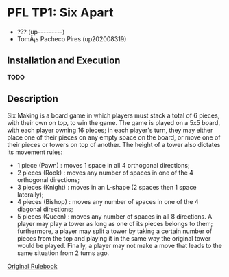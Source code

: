 # PFL TP1: Six Apart
- ??? 					(up---------)
- TomÃ¡s Pacheco Pires 	(up202008319)

## Installation and Execution

**TODO**

## Description
Six Making is a board game in which players must stack a total of 6 pieces, with their own on top, to win the game.
The game is played on a 5x5 board, with each player owning 16 pieces; in each player's turn, they may either place one of their pieces on any empty space on the board, or move one of their pieces or towers on top of another.
The height of a tower also dictates its movement rules:
- 1 piece (Pawn)	: moves 1 space in all 4 orthogonal directions;
- 2 pieces (Rook)	: moves any number of spaces in one of the 4 orthogonal directions;
- 3 pieces (Knight) : moves in an L-shape (2 spaces then 1 space laterally);
- 4 pieces (Bishop)	: moves any number of spaces in one of the 4 diagonal directions;
- 5 pieces (Queen)	: moves any number of spaces in all 8 directions.
A player may play a tower as long as one of its pieces belongs to them; furthermore, a player may split a tower by taking a certain number of pieces from the top and playing it in the same way the original tower would be played.
Finally, a player may not make a move that leads to the same situation from 2 turns ago.

[Original Rulebook](https://www.boardspace.net/sixmaking/english/Six-MaKING-rules-Eng-Ger-Fra-Ro-Hu.pdf)
